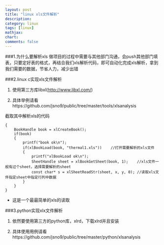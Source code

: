 ```yaml
---
layout: post
title: "linux xls文件解析"
description:
category: linux
tags: [linux]
mathjax: 
chart:
comments: false
---
```


###1.为什么要解析xls
做项目的过程中需要与其他部门沟通，会push其他部门填表，只要定好表的格式，再结合我们xls解析代码，即可自动化完成xls解析，拿到我们需要的数据，节省人力，减少出错

###2.linux c实现xls文件解析
1. 使用第三方库libxl(http://www.libxl.com/)

2. 具体举例请看https://github.com/jsno9/public/tree/master/tools/xlsanalysis

截取其中解析xls的代码

	{		
		BookHandle book = xlCreateBook();	
		if(book) 
		{
			printf("book ok\n");
			if(xlBookLoad(book, "thermal1.xls"))	//打开需要解析的xls文件 	
			{
				printf("xlBookLoad ok\n");
				SheetHandle sheet = xlBookGetSheet(book, 1);	//xls文件一般有过个sheet，选择需要解析的sheet
				const char* s = xlSheetReadStr(sheet, x, y, 0);	//读取xls文件指定sheet中指定行列中数据
			}
		}
	}

+ 这是一个最最简单的xls的读取

###3.python实现xlx文件解析
1. 依然要使用第三方的python库，xlrd，下载xlrd并且安装

2. 具体使用用例请看https://github.com/jsno9/public/tree/master/python/xlsanalysis
